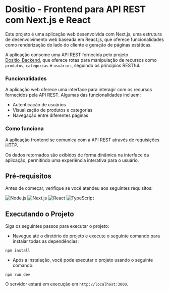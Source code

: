 # Dositio - Frontend para API REST com Next.js e React

Este projeto é uma aplicação web desenvolvida com Next.js, uma estrutura de desenvolvimento web baseada em React.js, que oferece funcionalidades como renderização do lado do cliente e geração de páginas estáticas.

A aplicação consome uma API REST fornecida pelo projeto [Dositio_Backend](https://github.com/JoaoLucasAssis/Dositio_Backend), que oferece rotas para manipulação de recursos como `produtos`, `categorias` e `usuários`, seguindo os princípios RESTful.

### Funcionalidades

A aplicação web oferece uma interface para interagir com os recursos fornecidos pela API REST. Algumas das funcionalidades incluem:

* Autenticação de usuários
* Visualização de produtos e categorias
* Navegação entre diferentes páginas

### Como funciona

A aplicação frontend se comunica com a API REST através de requisições HTTP. 

Os dados retornados são exibidos de forma dinâmica na interface da aplicação, permitindo uma experiência interativa para o usuário.

## Pré-requisitos

Antes de começar, verifique se você atendeu aos seguintes requisitos:

![Node.js](https://img.shields.io/badge/Node.js-43853D?style=for-the-badge&logo=node.js&logoColor=white)
![Next.js](https://img.shields.io/badge/Next.js-000000?style=for-the-badge&logo=next.js&logoColor=white)
![React](https://img.shields.io/badge/React-61DAFB?style=for-the-badge&logo=react&logoColor=white)
![TypeScript](https://img.shields.io/badge/TypeScript-3178C6?style=for-the-badge&logo=typescript&logoColor=white)

## Executando o Projeto

Siga os seguintes  passos para executar o projeto:

* Navegue até o diretório do projeto e execute o seguinte comando para instalar todas as dependências:

```git
npm install
```

* Após a instalação, você pode executar o projeto usando o seguinte comando:

```node
npm run dev
```

O servidor estará em execução em `http://localhost:3000`.
